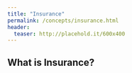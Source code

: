 ```yaml
---
title: "Insurance"
permalink: /concepts/insurance.html
header:
  teaser: http://placehold.it/600x400
---
```


## What is Insurance?
